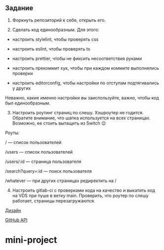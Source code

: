 ## Задание

1. Форкнуть репозиторий к себе, открыть его.

2. Сделать код единообразным. Для этого:

- настроить stylelint, чтобы проверять css

- настроить eslint, чтобы проверять ts

- настроить prettier, чтобы не фиксить несоответствия руками

- настроить прекоммит хук, чтобы при каждом коммите выполнялись проверки

- настроить editorconfig, чтобы настройки по отступам подтягивались у других

Неважно, какие именно настройки вы заиспользуйте, важно, чтобы код был единообразным.

3. Настроить роутинг страниц по слешу. Хэшроутер не годится. Обратите внимание, что шапка используется на всех страницах. Возможно, ее стоить вытащить из Switch 😉

Роуты:

/ — список пользователей

/users — список пользователей

/users/:id — страница пользователя

/search?query=:id — поиск пользователя

/whatever — при других страницах редиректить на /

4. Настроить gitlab-ci с проверками кода на качество и выкатить код на VDS при пуше в ветку main. Проверить, что роутер по слешу работает, страницы перезагружаются.

[Дизайн](https://www.figma.com/file/3UYNEY25JumdkCOmH0MdEP/Karpov-GitHub-Users?node-id=0%3A1)

[GitHub API](https://docs.github.com/en/rest/users)
# mini-project
